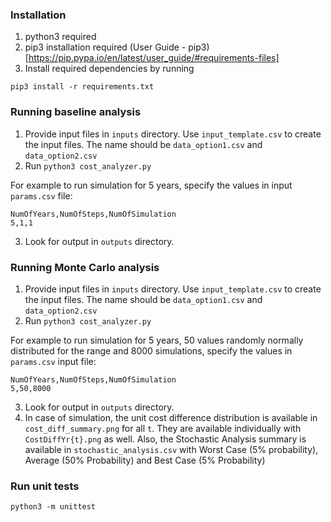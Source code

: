 ### Installation
1. python3 required
2. pip3 installation required (User Guide - pip3)[https://pip.pypa.io/en/latest/user_guide/#requirements-files]
2. Install required dependencies by running

```
pip3 install -r requirements.txt
```
### Running baseline analysis
1. Provide input files in `inputs` directory. Use `input_template.csv` to create the input files. The name should be `data_option1.csv` and `data_option2.csv`
2. Run `python3 cost_analyzer.py`

For example to run simulation for 5 years, specify the values in input `params.csv` file:

```
NumOfYears,NumOfSteps,NumOfSimulation
5,1,1
```

3. Look for output in `outputs` directory. 


### Running Monte Carlo analysis
1. Provide input files in `inputs` directory. Use `input_template.csv` to create the input files. The name should be `data_option1.csv` and `data_option2.csv`
2. Run `python3 cost_analyzer.py`

For example to run simulation for 5 years, 50 values randomly normally distributed for the range and 8000 simulations, specify the values in `params.csv` input file:

```
NumOfYears,NumOfSteps,NumOfSimulation
5,50,8000
```

3. Look for output in `outputs` directory. 
4. In case of simulation, the unit cost difference distribution is available in `cost_diff_summary.png` for all `t`. They are available individually with `CostDiffYr{t}.png` as well.
Also, the Stochastic Analysis summary is available in `stochastic_analysis.csv` with Worst Case (5% probability), Average (50% Probability) and Best Case (5% Probability)


### Run unit tests

```
python3 -m unittest
```